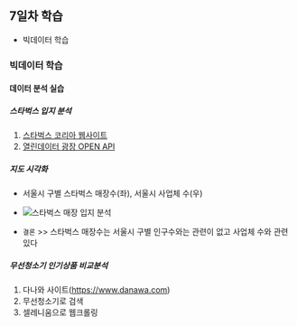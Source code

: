 ## 7일차 학습
- 빅데이터 학습

### 빅데이터 학습

#### 데이터 분석 실습

##### 스타벅스 입지 분석
1. [스타벅스 코리아 웹사이트](https://www.starbucks.co.kr)
2. [열린데이터 광장 OPEN API]((https://data.seoul.go.kr/))

##### 지도 시각화
- 서울시 구별 스타벅스 매장수(좌), 서울시 사업체 수(우)

- ![스타벅스 매장 입지 분석](https://github.com/king-dong-gun/python_bigdata_analyze/assets/160683545/5421e968-6d0e-4111-9eb4-5067f4d55707)
- `결론` >> 스타벅스 매장수는 서울시 구별 인구수와는 관련이 없고 사업체 수와 관련있다

##### 무선청소기 인기상품 비교분석
1. 다나와 사이트(https://www.danawa.com)
2. 무선청소기로 검색
3. 셀레니움으로 웹크롤링

